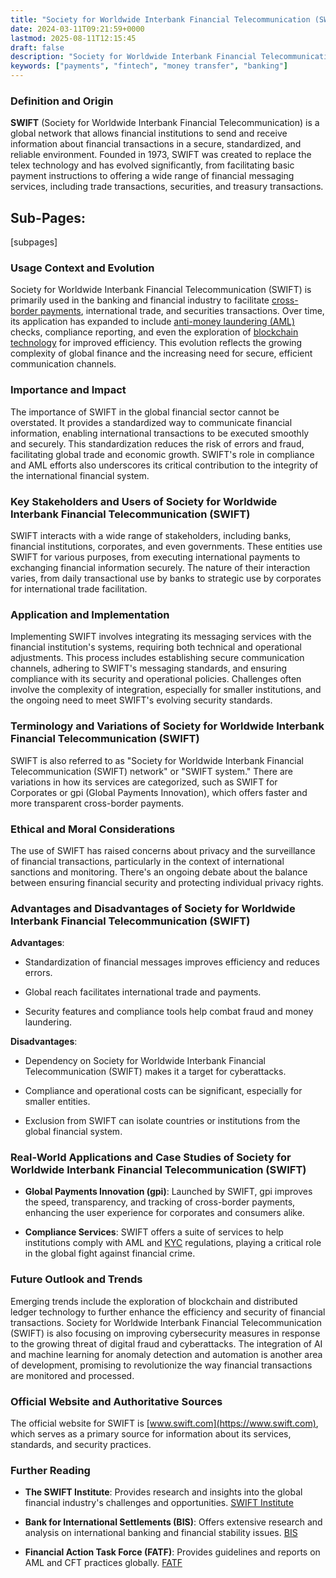 ```yaml
---
title: "Society for Worldwide Interbank Financial Telecommunication (SWIFT)"
date: 2024-03-11T09:21:59+0000
lastmod: 2025-08-11T12:15:45
draft: false
description: "Society for Worldwide Interbank Financial Telecommunication (SWIFT) - Payment industry knowledge and insights"
keywords: ["payments", "fintech", "money transfer", "banking"]
---
```


### Definition and Origin

**SWIFT** (Society for Worldwide Interbank Financial Telecommunication) is a global network that allows financial institutions to send and receive information about financial transactions in a secure, standardized, and reliable environment. Founded in 1973, SWIFT was created to replace the telex technology and has evolved significantly, from facilitating basic payment instructions to offering a wide range of financial messaging services, including trade transactions, securities, and treasury transactions.

## Sub-Pages:

[subpages]

### Usage Context and Evolution

Society for Worldwide Interbank Financial Telecommunication (SWIFT) is primarily used in the banking and financial industry to facilitate [cross-border payments](https://faisalkhan.com/learn/payments-wiki/cross-border-payments/), international trade, and securities transactions. Over time, its application has expanded to include [anti-money laundering (AML)](https://faisalkhan.com/learn/payments-wiki/anti-money-laundering-aml/) checks, compliance reporting, and even the exploration of [blockchain technology](https://faisalkhan.com/learn/payments-wiki/blockchain/blockchain-technology/) for improved efficiency. This evolution reflects the growing complexity of global finance and the increasing need for secure, efficient communication channels.

### Importance and Impact

The importance of SWIFT in the global financial sector cannot be overstated. It provides a standardized way to communicate financial information, enabling international transactions to be executed smoothly and securely. This standardization reduces the risk of errors and fraud, facilitating global trade and economic growth. SWIFT's role in compliance and AML efforts also underscores its critical contribution to the integrity of the international financial system.

### Key Stakeholders and Users of Society for Worldwide Interbank Financial Telecommunication (SWIFT)

SWIFT interacts with a wide range of stakeholders, including banks, financial institutions, corporates, and even governments. These entities use SWIFT for various purposes, from executing international payments to exchanging financial information securely. The nature of their interaction varies, from daily transactional use by banks to strategic use by corporates for international trade facilitation.

### Application and Implementation

Implementing SWIFT involves integrating its messaging services with the financial institution's systems, requiring both technical and operational adjustments. This process includes establishing secure communication channels, adhering to SWIFT's messaging standards, and ensuring compliance with its security and operational policies. Challenges often involve the complexity of integration, especially for smaller institutions, and the ongoing need to meet SWIFT's evolving security standards.

### Terminology and Variations of Society for Worldwide Interbank Financial Telecommunication (SWIFT)

SWIFT is also referred to as "Society for Worldwide Interbank Financial Telecommunication (SWIFT) network" or "SWIFT system." There are variations in how its services are categorized, such as SWIFT for Corporates or gpi (Global Payments Innovation), which offers faster and more transparent cross-border payments.

### Ethical and Moral Considerations

The use of SWIFT has raised concerns about privacy and the surveillance of financial transactions, particularly in the context of international sanctions and monitoring. There's an ongoing debate about the balance between ensuring financial security and protecting individual privacy rights.

### Advantages and Disadvantages of Society for Worldwide Interbank Financial Telecommunication (SWIFT)

**Advantages**:

- Standardization of financial messages improves efficiency and reduces errors.

- Global reach facilitates international trade and payments.

- Security features and compliance tools help combat fraud and money laundering.

**Disadvantages**:

- Dependency on Society for Worldwide Interbank Financial Telecommunication (SWIFT) makes it a target for cyberattacks.

- Compliance and operational costs can be significant, especially for smaller entities.

- Exclusion from SWIFT can isolate countries or institutions from the global financial system.

### Real-World Applications and Case Studies of Society for Worldwide Interbank Financial Telecommunication (SWIFT)

- **Global Payments Innovation (gpi)**: Launched by SWIFT, gpi improves the speed, transparency, and tracking of cross-border payments, enhancing the user experience for corporates and consumers alike.

- **Compliance Services**: SWIFT offers a suite of services to help institutions comply with AML and [KYC](https://faisalkhan.com/learn/payments-wiki/know-your-customer-kyc/) regulations, playing a critical role in the global fight against financial crime.

### Future Outlook and Trends

Emerging trends include the exploration of blockchain and distributed ledger technology to further enhance the efficiency and security of financial transactions. Society for Worldwide Interbank Financial Telecommunication (SWIFT) is also focusing on improving cybersecurity measures in response to the growing threat of digital fraud and cyberattacks. The integration of AI and machine learning for anomaly detection and automation is another area of development, promising to revolutionize the way financial transactions are monitored and processed.

### Official Website and Authoritative Sources

The official website for SWIFT is [www.swift.com](https://www.swift.com), which serves as a primary source for information about its services, standards, and security practices.

### Further Reading

- **The SWIFT Institute**: Provides research and insights into the global financial industry's challenges and opportunities. [SWIFT Institute](https://www.swiftinstitute.org)

- **Bank for International Settlements (BIS)**: Offers extensive research and analysis on international banking and financial stability issues. [BIS](https://www.bis.org)

- **Financial Action Task Force (FATF)**: Provides guidelines and reports on AML and CFT practices globally. [FATF](https://www.fatf-gafi.org)